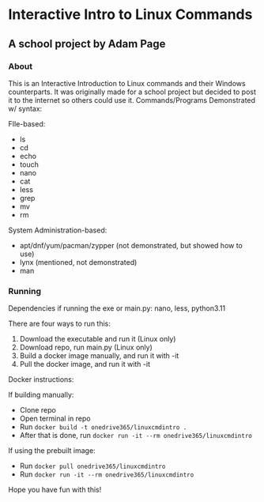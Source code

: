 # Interactive Intro to Linux Commands #
## A school project by Adam Page #
### About ###
This is an Interactive Introduction to Linux commands and their Windows counterparts. 
It was originally made for a school project but decided to post it to the internet so others could use it.
Commands/Programs Demonstrated w/ syntax:

FIle-based:
- ls
- cd
- echo
- touch
- nano
- cat
- less
- grep
- mv
- rm

System Administration-based:
- apt/dnf/yum/pacman/zypper (not demonstrated, but showed how to use)
- lynx (mentioned, not demonstrated)
- man

### Running ###

Dependencies if running the exe or main.py:
nano, less, python3.11

There are four ways to run this:
1. Download the executable and run it (Linux only) 
2. Download repo, run main.py (Linux only)
3. Build a docker image manually, and run it with -it
4. Pull the docker image, and run it with -it

Docker instructions:

If building manually:
- Clone repo
- Open terminal in repo
- Run `docker build -t onedrive365/linuxcmdintro .`
- After that is done, run `docker run -it --rm onedrive365/linuxcmdintro`

If using the prebuilt image:
- Run `docker pull onedrive365/linuxcmdintro`
- Run `docker run -it --rm onedrive365/linuxcmdintro`

Hope you have fun with this!

